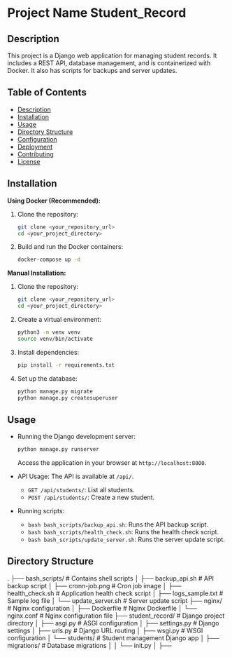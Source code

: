 # Project Name Student_Record

## Description

This project is a Django web application for managing student records. It includes a REST API, database management, and is containerized with Docker. It also has scripts for backups and server updates.

## Table of Contents

- [Description](#description)
- [Installation](#installation)
- [Usage](#usage)
- [Directory Structure](#directory-structure)
- [Configuration](#configuration)
- [Deployment](#deployment)
- [Contributing](#contributing)
- [License](#license)

## Installation

**Using Docker (Recommended):**

1.  Clone the repository:
    ```bash
    git clone <your_repository_url>
    cd <your_project_directory>
    ```
2.  Build and run the Docker containers:
    ```bash
    docker-compose up -d
    ```

**Manual Installation:**

1.  Clone the repository:
    ```bash
    git clone <your_repository_url>
    cd <your_project_directory>
    ```
2.  Create a virtual environment:
    ```bash
    python3 -m venv venv
    source venv/bin/activate
    ```
3.  Install dependencies:
    ```bash
    pip install -r requirements.txt
    ```
4.  Set up the database:
    ```bash
    python manage.py migrate
    python manage.py createsuperuser
    ```

## Usage

- Running the Django development server:

  ```bash
  python manage.py runserver
  ```

  Access the application in your browser at `http://localhost:8000`.

- API Usage: The API is available at `/api/`.

  - `GET /api/students/`: List all students.
  - `POST /api/students/`: Create a new student.

- Running scripts:
  - `bash bash_scripts/backup_api.sh`: Runs the API backup script.
  - `bash bash_scripts/health_check.sh`: Runs the health check script.
  - `bash bash_scripts/update_server.sh`: Runs the server update script.

## Directory Structure

.
├── bash_scripts/ # Contains shell scripts
│ ├── backup_api.sh # API backup script
│ ├── cronn-job.png # Cron job image
│ ├── health_check.sh # Application health check script
│ ├── logs_sample.txt # Sample log file
│ └── update_server.sh # Server update script
├── nginx/ # Nginx configuration
│ ├── Dockerfile # Nginx Dockerfile
│ └── nginx.conf # Nginx configuration file
├── student_record/ # Django project directory
│ ├── asgi.py # ASGI configuration
│ ├── settings.py # Django settings
│ ├── urls.py # Django URL routing
│ ├── wsgi.py # WSGI configuration
│ └── students/ # Student management Django app
│ ├── migrations/ # Database migrations
│ │ └── init.py
│ ├──
